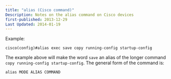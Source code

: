 ```yaml
---
title: "alias (Cisco command)"
Description: Notes on the alias command on Cisco devices
first-published: 2013-12-29
Last Updated: 2014-01-19
---
```


Example: 

    cisco(config)#alias exec save copy running-config startup-config

The example above will make the word `save` an alias of the longer 
command `copy running-config startup-config`. The general form of the 
command is:

    alias MODE ALIAS COMMAND
